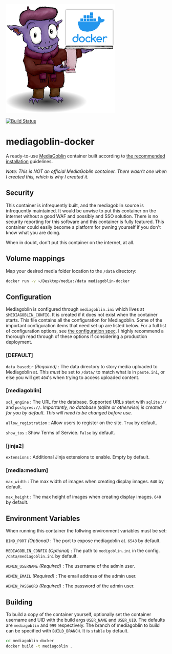 
 ![MediaGoblin on Docker](home_goblin.png "MediaGoblin on Docker")

[![Build Status](https://jenkins.cronocide.net/buildStatus/icon?job=git.cronocide.net%2Fmediagoblin-docker%2Fmaster&subject=Jenkins%20Build)](https://jenkins.cronocide.net/job/git.cronocide.net/job/mediagoblin-docker/job/master/)

# mediagoblin-docker
A ready-to-use [MediaGoblin](https://mediagoblin.org/) container built according to [the recommended installation](https://docs.mediagoblin.org/en/stable/siteadmin/deploying.html) guidelines.

*_Note: This is NOT an official MediaGoblin container. There wasn't one when I created this, which is why I created it._*

## Security

This container is infrequently built, and the mediagoblin source is infrequently maintained. It would be unwise to put this container on the internet without a good WAF and possibly and SSO solution. There is no security reporting for this software and this container is fully featured. This container could easily become a platform for pwning yourself if you don't know what you are doing.

When in doubt, don't put this container on the internet, at all.

## Volume mappings

Map your desired media folder location to the `/data` directory:

```sh
docker run -v ~/Desktop/media:/data mediagoblin-docker
```

## Configuration

Mediagoblin is configured through `mediagoblin.ini` which lives at `$MEDIAGOBLIN_CONFIG`. It is created if it does not exist when the container starts. This file contains all the configuration for Mediagoblin. Some of the important configuration items that need set up are listed below. For a full list of configuration options, see [the configuration spec](https://git.sr.ht/~mediagoblin/mediagoblin/tree/master/item/mediagoblin/config_spec.ini). I highly recommend a thorough read through of these options if considering a production deployment.

### [DEFAULT]

`data_basedir` *_(Required)_* : The data directory to story media uploaded to Mediagoblin at. This *must* be set to `/data/` to match what is in `paste.ini`, or else you will get `404`'s when trying to access uploaded content.

### [mediagoblin]

`sql_engine` : The URL for the database. Supported URLs start with `sqlite://` and `postgres://`. *Importantly, no database (sqlite or otherwise) is created for you by default. This will need to be changed before use.*

`allow_registration` : Allow users to register on the site. `True` by default.

`show_tos` : Show Terms of Service. `False` by default.

### [jinja2]

`extensions` : Additional Jinja extensions to enable. Empty by default.

### [media:medium]

`max_width` : The max width of images when creating display images. `640` by default.

`max_height` : The max height of images when creating display images. `640` by default.


## Environment Variables

When running this container the follwing environment variables must be set:

`BIND_PORT` *_(Optional)_* : The port to expose mediagoblin at. `6543` by default.

`MEDIAGOBLIN_CONFIG` *_(Optional)_* : The path to `medigoblin.ini` in the config. `/data/mediagoblin.ini` by default.

`ADMIN_USERNAME` *_(Required)_* : The username of the admin user.

`ADMIN_EMAIL` *_(Required)_* : The email address of the admin user.

`ADMIN_PASSWORD` *_(Required)_* : The password of the admin user.

## Building

To build a copy of the container yourself, optionally set the container username and UID with the build args `USER_NAME` and `USER_UID`. The defaults are `mediagoblin` and `999` respectively. The branch of mediagoblin to build can be specified with `BUILD_BRANCH`. It is `stable` by default.

```sh
cd mediagoblin-docker
docker build -t mediagoblin .
```
